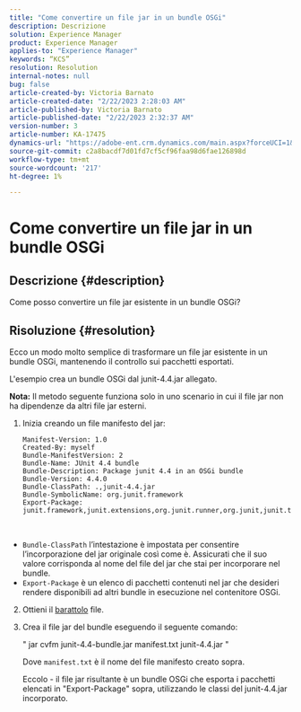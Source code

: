 ```yaml
---
title: "Come convertire un file jar in un bundle OSGi"
description: Descrizione
solution: Experience Manager
product: Experience Manager
applies-to: "Experience Manager"
keywords: “KCS”
resolution: Resolution
internal-notes: null
bug: false
article-created-by: Victoria Barnato
article-created-date: "2/22/2023 2:28:03 AM"
article-published-by: Victoria Barnato
article-published-date: "2/22/2023 2:32:37 AM"
version-number: 3
article-number: KA-17475
dynamics-url: "https://adobe-ent.crm.dynamics.com/main.aspx?forceUCI=1&pagetype=entityrecord&etn=knowledgearticle&id=2be0e482-58b2-ed11-83fe-6045bd006b3d"
source-git-commit: c2a8bacdf7d01fd7cf5cf96faa98d6fae126898d
workflow-type: tm+mt
source-wordcount: '217'
ht-degree: 1%

---
```


# Come convertire un file jar in un bundle OSGi

## Descrizione {#description}


Come posso convertire un file jar esistente in un bundle OSGi?


## Risoluzione {#resolution}


Ecco un modo molto semplice di trasformare un file jar esistente in un bundle OSGi, mantenendo il controllo sui pacchetti esportati.

L&#39;esempio crea un bundle OSGi dal junit-4.4.jar allegato.

<b>Nota:</b> Il metodo seguente funziona solo in uno scenario in cui il file jar non ha dipendenze da altri file jar esterni.



1. Inizia creando un file manifesto del jar:

   ```
   Manifest-Version: 1.0
   Created-By: myself
   Bundle-ManifestVersion: 2
   Bundle-Name: JUnit 4.4 bundle
   Bundle-Description: Package junit 4.4 in an OSGi bundle
   Bundle-Version: 4.4.0
   Bundle-ClassPath: .,junit-4.4.jar
   Bundle-SymbolicName: org.junit.framework
   Export-Package: junit.framework,junit.extensions,org.junit.runner,org.junit,junit.textui
   ```

 
- `Bundle-ClassPath` l’intestazione è impostata per consentire l’incorporazione del jar originale così come è. Assicurati che il suo valore corrisponda al nome del file del jar che stai per incorporare nel bundle.
- `Export-Package` è un elenco di pacchetti contenuti nel jar che desideri rendere disponibili ad altri bundle in esecuzione nel contenitore OSGi.
2. Ottieni il [barattolo](https://repo1.maven.org/maven2/junit/junit/4.4/junit-4.4.jar) file.
3. Crea il file jar del bundle eseguendo il seguente comando:


    &quot;
    jar cvfm junit-4.4-bundle.jar manifest.txt junit-4.4.jar
    &quot;
    
    
    
    Dove `manifest.txt` è il nome del file manifesto creato sopra.
    
    
    
    Eccolo - il file jar risultante è un bundle OSGi che esporta i pacchetti elencati in &quot;Export-Package&quot; sopra, utilizzando le classi del junit-4.4.jar incorporato.
    

